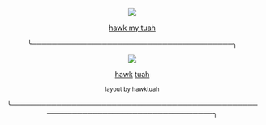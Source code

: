 <p align="center"> <img src="https://komarev.com/ghpvc/?username=tenmou&color=yellow&label=tuahs+hawked+="> </p>

<p align="center"> <ins> hawk my tuah </ins> </p>

<p align="center"> ╰────────────────────────────────────────╮ </p>

<p align="center"> <img src="wip"> </p>

<p align="center"> <a href="https://tdsnation.straw.page">hawk</a>  <a href="https://www.roblox.com/users/1220838379/profile">tuah</a> </p>

<p align="center"> <sub> layout by hawktuah </sub> </p>
<p align="center"> ╰──────────────────────────────────────────────────────────────────────────────────╮ </p>
